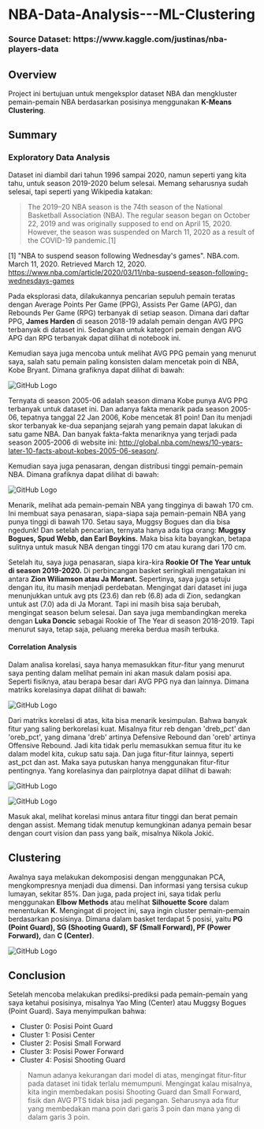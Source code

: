 # NBA-Data-Analysis---ML-Clustering

<h3>Source Dataset: https://www.kaggle.com/justinas/nba-players-data </h3>

## Overview

Project ini bertujuan untuk mengeksplor dataset NBA dan mengkluster pemain-pemain NBA berdasarkan posisinya menggunakan <b>K-Means Clustering</b>. 

## Summary

### Exploratory Data Analysis

Dataset ini diambil dari tahun 1996 sampai 2020, namun seperti yang kita tahu, untuk season 2019-2020 belum selesai. Memang seharusnya sudah selesai, tapi seperti yang Wikipedia katakan:

> The 2019–20 NBA season is the 74th season of the National Basketball Association (NBA). The regular season began on October 22, 2019 and was originally supposed to end on April 15, 2020. However, the season was suspended on March 11, 2020 as a result of the COVID-19 pandemic.[1]

[1] "NBA to suspend season following Wednesday's games". NBA.com. March 11, 2020. Retrieved March 12, 2020. https://www.nba.com/article/2020/03/11/nba-suspend-season-following-wednesdays-games

Pada eksplorasi data, dilakukannya pencarian sepuluh pemain teratas dengan Average Points Per Game (PPG), Assists Per Game (APG), dan Rebounds Per Game (RPG) terbanyak di setiap season. Dimana dari daftar PPG, <b>James Harden</b> di season 2018-19 adalah pemain dengan AVG PPG terbanyak di dataset ini. Sedangkan untuk kategori pemain dengan AVG APG dan RPG terbanyak dapat dilihat di notebook ini. 

Kemudian saya juga mencoba untuk melihat AVG PPG pemain yang menurut saya, salah satu pemain paling konsisten dalam mencetak poin di NBA, Kobe Bryant. Dimana grafiknya dapat dilihat di bawah:

![GitHub Logo](/images/1.png)

Ternyata di season 2005-06 adalah season dimana Kobe punya AVG PPG terbanyak untuk dataset ini. Dan adanya fakta menarik pada season 2005-06, tepatnya tanggal 22 Jan 2006, Kobe mencetak 81 poin! Dan itu menjadi skor terbanyak ke-dua sepanjang sejarah yang pemain dapat lakukan di satu game NBA. Dan banyak fakta-fakta menariknya yang terjadi pada season 2005-2006 di website ini: http://global.nba.com/news/10-years-later-10-facts-about-kobes-2005-06-season/. 

Kemudian saya juga penasaran, dengan distribusi tinggi pemain-pemain NBA. Dimana grafiknya dapat dilihat di bawah:

![GitHub Logo](/images/2.png)

Menarik, melihat ada pemain-pemain NBA yang tingginya di bawah 170 cm. Ini membuat saya penasaran, siapa-siapa saja pemain-pemain NBA yang punya tinggi di bawah 170. Setau saya, Muggsy Bogues dan dia bisa ngedunk! Dan setelah pencarian, ternyata hanya ada tiga orang: <b>Muggsy Bogues, Spud Webb, dan Earl Boykins.</b> Maka bisa kita bayangkan, betapa sulitnya untuk masuk NBA dengan tinggi 170 cm atau kurang dari 170 cm. 

Setelah itu, saya juga penasaran, siapa kira-kira <b>Rookie Of The Year untuk di season 2019-2020.</b> Di perbincangan basket seringkali mengatakan ini antara <b>Zion Wiliamson atau Ja Morant.</b> Sepertinya, saya juga setuju dengan itu, itu masih menjadi perdebatan. Mengingat dari dataset ini juga menunjukkan untuk avg pts (23.6) dan reb (6.8) ada di Zion, sedangkan untuk ast (7.0) ada di Ja Morant. Tapi ini masih bisa saja berubah, mengingat season belum selesai. Dan saya juga membandingkan mereka dengan <b>Luka Doncic</b> sebagai Rookie of The Year di season 2018-2019. Tapi menurut saya, tetap saja, peluang mereka berdua masih terbuka.

#### Correlation Analysis

Dalam analisa korelasi, saya hanya memasukkan fitur-fitur yang menurut saya penting dalam melihat pemain ini akan masuk dalam posisi apa. Seperti fisiknya, atau berapa besar dari AVG PPG nya dan lainnya. Dimana matriks korelasinya dapat dilihat di bawah:

![GitHub Logo](/images/3.png)

Dari matriks korelasi di atas, kita bisa menarik kesimpulan. Bahwa banyak fitur yang saling berkorelasi kuat. Misalnya fitur reb dengan 'dreb_pct' dan 'oreb_pct', yang dimana 'dreb' artinya Defensive Rebound dan 'oreb' artinya Offensive Rebound. Jadi kita tidak perlu memasukkan semua fitur itu ke dalam model kita, cukup satu saja. Dan juga fitur-fitur lainnya, seperti ast_pct dan ast. Maka saya putuskan hanya menggunakan fitur-fitur pentingnya. Yang korelasinya dan pairplotnya dapat dilihat di bawah:

![GitHub Logo](/images/4.png)

![GitHub Logo](/images/5.png)

Masuk akal, melihat korelasi minus antara fitur tinggi dan berat pemain dengan assist. Memang tidak menutup kemungkinan adanya pemain besar dengan court vision  dan pass yang baik, misalnya Nikola Jokić.

## Clustering 

Awalnya saya melakukan dekomposisi dengan menggunakan PCA, mengkompresnya menjadi dua dimensi. Dan informasi yang tersisa cukup lumayan, sekitar 85%. Dan juga, pada project ini, saya tidak perlu menggunakan <b>Elbow Methods</b> atau melihat <b>Silhouette Score</b> dalam menentukan <b>K</b>. Mengingat di project ini, saya ingin cluster pemain-pemain berdasarkan posisinya. Dimana dalam basket terdapat 5 posisi, yaitu <b>PG (Point Guard), SG (Shooting Guard), SF (Small Forward), PF (Power Forward),</b> dan <b>C (Center)</b>.

![GitHub Logo](/images/6.png)

## Conclusion

Setelah mencoba melakukan prediksi-prediksi pada pemain-pemain yang saya ketahui posisinya, misalnya Yao Ming (Center) atau Muggsy Bogues (Point Guard). Saya menyimpulkan bahwa:

* Cluster 0: Posisi Point Guard
* Cluster 1: Posisi Center
* Cluster 2: Posisi Small Forward
* Cluster 3: Posisi Power Forward 
* Cluster 4: Posisi Shooting Guard

> Namun adanya kekurangan dari model di atas, mengingat fitur-fitur pada dataset ini tidak terlalu memumpuni. Mengingat kalau misalnya, kita ingin membedakan posisi Shooting Guard dan Small Forward, fisik dan AVG PTS tidak bisa jadi pegangan. Seharusnya ada fitur yang membedakan mana poin dari garis 3 poin dan mana yang di dalam garis 3 poin. 















